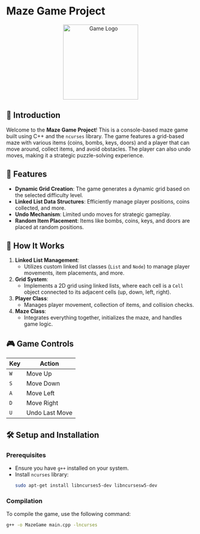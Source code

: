 # Maze Game Project

<div align="center">
  <img src="https://via.placeholder.com/150" alt="Game Logo" width="200"/>
</div>

## 🏁 Introduction

Welcome to the **Maze Game Project**! This is a console-based maze game built using C++ and the `ncurses` library. The game features a grid-based maze with various items (coins, bombs, keys, doors) and a player that can move around, collect items, and avoid obstacles. The player can also undo moves, making it a strategic puzzle-solving experience.

## 🚀 Features

- **Dynamic Grid Creation**: The game generates a dynamic grid based on the selected difficulty level.
- **Linked List Data Structures**: Efficiently manage player positions, coins collected, and more.
- **Undo Mechanism**: Limited undo moves for strategic gameplay.
- **Random Item Placement**: Items like bombs, coins, keys, and doors are placed at random positions.

## 📜 How It Works

1. **Linked List Management**: 
    - Utilizes custom linked list classes (`List` and `Node`) to manage player movements, item placements, and more.
2. **Grid System**: 
    - Implements a 2D grid using linked lists, where each cell is a `Cell` object connected to its adjacent cells (up, down, left, right).
3. **Player Class**: 
    - Manages player movement, collection of items, and collision checks.
4. **Maze Class**: 
    - Integrates everything together, initializes the maze, and handles game logic.

## 🎮 Game Controls

| Key | Action       |
|-----|--------------|
| `W` | Move Up      |
| `S` | Move Down    |
| `A` | Move Left    |
| `D` | Move Right   |
| `U` | Undo Last Move |

## 🛠️ Setup and Installation

### Prerequisites

- Ensure you have `g++` installed on your system.
- Install `ncurses` library: 
    ```bash
    sudo apt-get install libncurses5-dev libncursesw5-dev
    ```

### Compilation

To compile the game, use the following command:
```bash
g++ -o MazeGame main.cpp -lncurses
```
